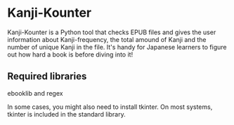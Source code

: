 # Kanji-Kounter
Kanji-Kounter is a Python tool that checks EPUB files and gives the user information about Kanji-frequency, the total amound of Kanji and the number of unique Kanji in the file. It's handy for Japanese learners to figure out how hard a book is before diving into it!

## Required libraries
ebooklib and regex

In some cases, you might also need to install tkinter. On most systems, tkinter is included in the standard library.
